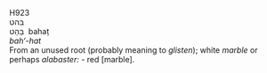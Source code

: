<body>
  <p>H923<br>  בּהט  <br> בַּהַט  ‎  bahaṭ  <br><i>bah‘-hat </i><br>From an unused root (probably meaning to <i>glisten</i>); white <i>marble</i> or perhaps <i>alabaster: - </i>red [marble].<br></p>
 </body>